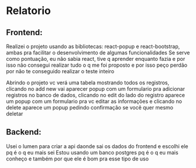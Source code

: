 # Relatorio 

## Frontend:

Realizei o projeto usando as bibliotecas: react-popup e react-bootstrap, ambas pra facilitar o desenvolvimento de algumas funcionalidades
Se serve como pontuação, eu não sabia react, tive q aprender enquanto fazia e por isso não consegui realizar tudo o q me foi proposto e por isso peço perdão por não te conseguido realizar o teste inteiro

Abrindo o projeto vc verá uma tabela mostrando todos os registros, clicando no add new vai aparecer popup com um formulario pra adicionar registros no banco de dados, clicando no edit do lado do registro aparece um popup com um formulario pra vc editar as informações e clicando no delete aparece um popup pedindo confirmação se você quer mesmo deletar

## Backend:

Usei o lumen para criar a api daonde sai os dados do frontend e escolhi ele pq é o q eu mais sei
Estou usando um banco postgres pq é o q eu mais conheço e também por que ele é bom pra esse tipo de uso

